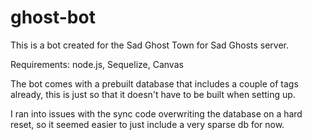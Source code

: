 # ghost-bot

This is a bot created for the Sad Ghost Town for Sad Ghosts server.

Requirements: node.js, Sequelize, Canvas

The bot comes with a prebuilt database that includes a couple of tags already, this is just so that it doesn't have to be built when setting up.

I ran into issues with the sync code overwriting the database on a hard reset, so it seemed easier to just include a very sparse db for now.
